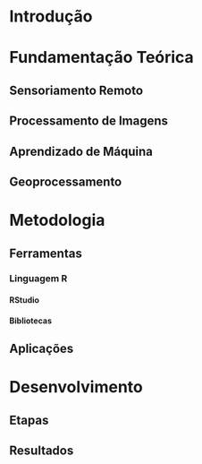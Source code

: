 # Introdução

## 

# Fundamentação Teórica

## Sensoriamento Remoto

## Processamento de Imagens

## Aprendizado de Máquina

## Geoprocessamento

# Metodologia

## Ferramentas

### Linguagem R

#### RStudio

#### Bibliotecas

## Aplicações

# Desenvolvimento

## Etapas

## Resultados



​	